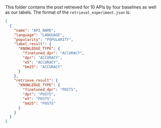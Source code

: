 This folder contains the post retrieved for 10 APIs by four baselines as well as our labels.
The format of the `retrieval_experiment.json` is:


```json
[
  {
    "name": "API_NAME",
    "language": "LANGUAGE",
    "popularity": "POPULARITY",
    "label_result": {
      "KNOWLEDGE_TYPE": {
        "finetuned_dpr": "ACCURACY",
        "dpr": "ACCURACY",
        "e5": "ACCURACY",
        "bm25": "ACCURACY"
      }
    },
    "retrieve_result": {
      "KNOWLEDGE_TYPE": {
        "finetuned_dpr": "POSTS",
        "dpr": "POSTS",
        "e5": "POSTS",
        "bm25": "POSTS"
      }
    }
  }
]
```

